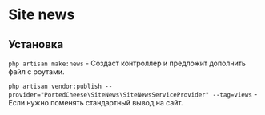 # Site news

## Установка

`php artisan make:news` - Создаст контроллер и предложит дополнить файл с роутами.

`php artisan vendor:publish --provider="PortedCheese\SiteNews\SiteNewsServiceProvider" --tag=views` - Если нужно поменять стандартный вывод на сайт.